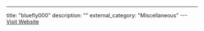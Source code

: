 ---
title: "bluefly000"
description: ""
external_category: "Miscellaneous"
---[Visit Website](https://github.com/bluefly000)

